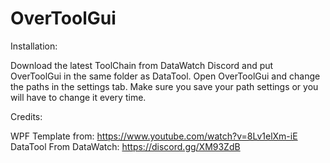# OverToolGui

Installation:

Download the latest ToolChain from DataWatch Discord and put OverToolGui in the same folder as DataTool.
Open OverToolGui and change the paths in the settings tab.
Make sure you save your path settings or you will have to change it every time.

Credits:

WPF Template from: https://www.youtube.com/watch?v=8Lv1elXm-iE
DataTool From DataWatch: https://discord.gg/XM93ZdB
